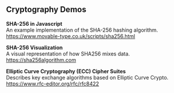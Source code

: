 ## Cryptography Demos

**SHA-256 in Javascript**  
An example implementation of the SHA-256 hashing algorithm.  
https://www.movable-type.co.uk/scripts/sha256.html  

**SHA-256 Visualization**  
A visual representation of how SHA256 mixes data.  
https://sha256algorithm.com  

**Elliptic Curve Cryptography (ECC) Cipher Suites**  
Describes key exchange algorithms based on Elliptic Curve Crypto.  
https://www.rfc-editor.org/rfc/rfc8422  
